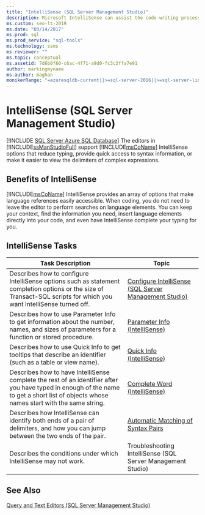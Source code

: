```yaml
---
title: "IntelliSense (SQL Server Management Studio)"
description: Microsoft IntelliSense can assist the code-writing process in many ways. See an overview of how to use IntelliSense, with links to articles that provide the details.
ms.custom: seo-lt-2019
ms.date: "03/14/2017"
ms.prod: sql
ms.prod_service: "sql-tools"
ms.technology: ssms
ms.reviewer: ""
ms.topic: conceptual
ms.assetid: 7d6b0f60-c6ac-4f71-a9d0-fc3c2ffa7e91
author: markingmyname
ms.author: maghan
monikerRange: "=azuresqldb-current||>=sql-server-2016||>=sql-server-linux-2017||=azuresqldb-mi-current"
---
```

# IntelliSense (SQL Server Management Studio)
[!INCLUDE [SQL Server Azure SQL Database](../../includes/applies-to-version/sql-asdb.md)]
  The editors in [!INCLUDE[ssManStudioFull](../../includes/ssmanstudiofull-md.md)] support [!INCLUDE[msCoName](../../includes/msconame-md.md)] IntelliSense options that reduce typing, provide quick access to syntax information, or make it easier to view the delimiters of complex expressions.  
  
## Benefits of IntelliSense  
 [!INCLUDE[msCoName](../../includes/msconame-md.md)] IntelliSense provides an array of options that make language references easily accessible. When coding, you do not need to leave the editor to perform searches on language elements. You can keep your context, find the information you need, insert language elements directly into your code, and even have IntelliSense complete your typing for you.  
  
## IntelliSense Tasks  
  
|Task Description|Topic|  
|----------------------|-----------|  
|Describes how to configure IntelliSense options such as statement completion options or the size of Transact-SQL scripts for which you want IntelliSense turned off.|[Configure IntelliSense &#40;SQL Server Management Studio&#41;](./configure-intellisense-sql-server-management-studio.md)|  
|Describes how to use Parameter Info to get information about the number, names, and sizes of parameters for a function or stored procedure.|[Parameter Info &#40;IntelliSense&#41;](./parameter-info-intellisense.md)|  
|Describes how to use Quick Info to get tooltips that describe an identifier (such as a table or view name).|[Quick Info &#40;IntelliSense&#41;](./quick-info-intellisense.md)|  
|Describes how to have IntelliSense complete the rest of an identifier after you have typed in enough of the name to get a short list of objects whose names start with the same string.|[Complete Word &#40;IntelliSense&#41;](./complete-word-intellisense.md)|  
|Describes how IntelliSense can identify both ends of a pair of delimiters, and how you can jump between the two ends of the pair.|[Automatic Matching of Syntax Pairs](./automatic-matching-of-syntax-pairs.md)|  
|Describes the conditions under which IntelliSense may not work.|Troubleshooting IntelliSense (SQL Server Management Studio)|  
  
## See Also  
 [Query and Text Editors &#40;SQL Server Management Studio&#41;](../f1-help/database-engine-query-editor-sql-server-management-studio.md)  
  
